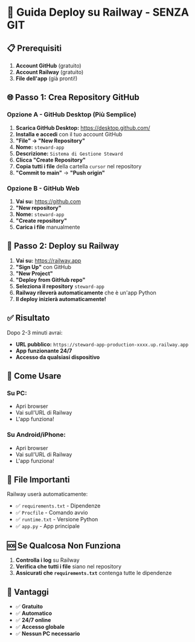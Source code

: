 # 🚀 Guida Deploy su Railway - SENZA GIT

## 📋 Prerequisiti

1. **Account GitHub** (gratuito)
2. **Account Railway** (gratuito)
3. **File dell'app** (già pronti!)

## 🌐 Passo 1: Crea Repository GitHub

### Opzione A - GitHub Desktop (Più Semplice)

1. **Scarica GitHub Desktop:** https://desktop.github.com/
2. **Installa e accedi** con il tuo account GitHub
3. **"File" → "New Repository"**
4. **Nome:** `steward-app`
5. **Descrizione:** `Sistema di Gestione Steward`
6. **Clicca "Create Repository"**
7. **Copia tutti i file** della cartella `cursor` nel repository
8. **"Commit to main"** → **"Push origin"**

### Opzione B - GitHub Web

1. **Vai su:** https://github.com
2. **"New repository"**
3. **Nome:** `steward-app`
4. **"Create repository"**
5. **Carica i file** manualmente

## 🚂 Passo 2: Deploy su Railway

1. **Vai su:** https://railway.app
2. **"Sign Up"** con GitHub
3. **"New Project"**
4. **"Deploy from GitHub repo"**
5. **Seleziona il repository** `steward-app`
6. **Railway rileverà automaticamente** che è un'app Python
7. **Il deploy inizierà automaticamente!**

## ✅ Risultato

Dopo 2-3 minuti avrai:
- **URL pubblico:** `https://steward-app-production-xxxx.up.railway.app`
- **App funzionante 24/7**
- **Accesso da qualsiasi dispositivo**

## 📱 Come Usare

### Su PC:
- Apri browser
- Vai sull'URL di Railway
- L'app funziona!

### Su Android/iPhone:
- Apri browser
- Vai sull'URL di Railway
- L'app funziona!

## 🔧 File Importanti

Railway userà automaticamente:
- ✅ `requirements.txt` - Dipendenze
- ✅ `Procfile` - Comando avvio
- ✅ `runtime.txt` - Versione Python
- ✅ `app.py` - App principale

## 🆘 Se Qualcosa Non Funziona

1. **Controlla i log** su Railway
2. **Verifica che tutti i file** siano nel repository
3. **Assicurati che `requirements.txt`** contenga tutte le dipendenze

## 🎉 Vantaggi

- ✅ **Gratuito**
- ✅ **Automatico**
- ✅ **24/7 online**
- ✅ **Accesso globale**
- ✅ **Nessun PC necessario** 